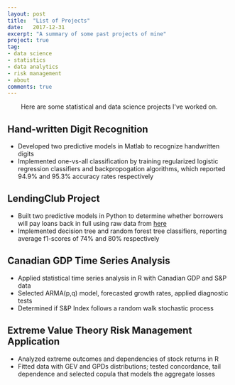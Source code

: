 ```yaml
---
layout: post
title:  "List of Projects"
date:   2017-12-31
excerpt: "A summary of some past projects of mine"
project: true
tag:
- data science 
- statistics
- data analytics
- risk management
- about
comments: true
---
```


    
<center>Here are some statistical and data science projects I've worked on.</center>
     
## Hand-written Digit Recognition 
* Developed two predictive models in Matlab to recognize handwritten digits
* Implemented one-vs-all classification by training regularized logistic regression classifiers and backpropogation algorithms, which reported 94.9% and 95.3% accuracy rates respectively

## LendingClub Project
* Built two predictive models in Python to determine whether borrowers will pay loans back in full using raw data from [here](https://www.lendingclub.com/info/download-data.action)
* Implemented decision tree and random forest tree classifiers, reporting average f1-scores of 74% and 80% respectively   

## Canadian GDP Time Series Analysis
* Applied statistical time series analysis in R with Canadian GDP and S&P data
* Selected ARMA(p,q) model, forecasted growth rates, applied diagnostic tests
* Determined if S&P Index follows a random walk stochastic process

## Extreme Value Theory Risk Management Application
* Analyzed extreme outcomes and dependencies of stock returns in R
* Fitted data with GEV and GPDs distributions; tested concordance, tail dependence and selected copula that models the aggregate losses


